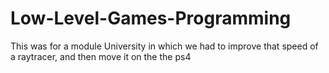 # Low-Level-Games-Programming

This was for a module University in which we had to improve that speed of a raytracer, and then move it on the the ps4
